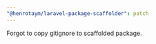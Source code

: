 ```yaml
---
"@henrotaym/laravel-package-scaffolder": patch
---
```


Forgot to copy gitignore to scaffolded package.
